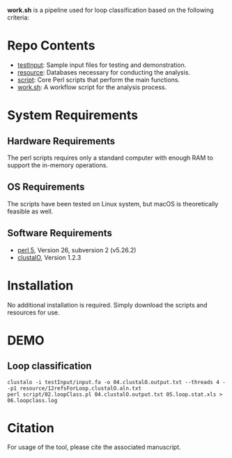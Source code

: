 **work.sh** is a pipeline used for loop classification based on the following criteria:</br>

# Repo Contents
* [testInput](testInput/): Sample input files for testing and demonstration.
* [resource](resource/): Databases necessary for conducting the analysis.
* [script](script/): Core Perl scripts that perform the main functions.
* [work.sh](work.sh): A workflow script for the analysis process.

# System Requirements
## Hardware Requirements
The perl scripts requires only a standard computer with enough RAM to support the in-memory operations.

## OS Requirements
The scripts have been tested on Linux system, but macOS is theoretically feasible as well.

## Software Requirements
* [perl 5](https://www.perl.org), Version 26, subversion 2 (v5.26.2)
* [clustalO](http://www.clustal.org/omega/), Version 1.2.3

# Installation
No additional installation is required. Simply download the scripts and resources for use.

# DEMO
## Loop classification
`clustalo -i testInput/input.fa -o 04.clustalO.output.txt --threads 4 --p1 resource/12refsForLoop.clustalO.aln.txt`</br>
`perl script/02.loopClass.pl 04.clustalO.output.txt 05.loop.stat.xls > 06.loopclass.log`</br>

# Citation
For usage of the tool, please cite the associated manuscript.

